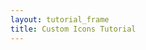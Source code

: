 ```yaml
---
layout: tutorial_frame
title: Custom Icons Tutorial
---
```

<script type="text/javascript" src="eu-countries.js"></script>

<script>

	var map = L.map('map');

	map.createPane('labels');

	// This pane is above markers but below popups
	map.getPane('labels').style.zIndex = 650;

	// Layers in this pane are non-interactive and do not obscure mouse/touch events
	map.getPane('labels').style.pointerEvents = 'none';


	var cartodbAttribution = '&copy; <a href="http://www.openstreetmap.org/copyright">OpenStreetMap</a> contributors, &copy; <a href="http://cartodb.com/attributions">CartoDB</a>';

	var positron = L.tileLayer('http://{s}.basemaps.cartocdn.com/light_nolabels/{z}/{x}/{y}.png', {
		attribution: cartodbAttribution
	}).addTo(map);

	var positronLabels = L.tileLayer('http://{s}.basemaps.cartocdn.com/light_only_labels/{z}/{x}/{y}.png', {
		attribution: cartodbAttribution,
		pane: 'labels'
	}).addTo(map);

	geojson = L.geoJson(euCountries).addTo(map);

	geojson.eachLayer(function (layer) {
		layer.bindPopup(layer.feature.properties.name);
	});

	map.setView({ lat: 47.040182144806664, lng: 9.667968750000002 }, 4);
</script>
